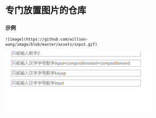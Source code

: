 # 专门放置图片的仓库

### 示例

```
![image](https://github.com/willson-wang/image/blob/master/assets/input.gif)
```

![image](https://github.com/willson-wang/image/blob/master/assets/input.gif)